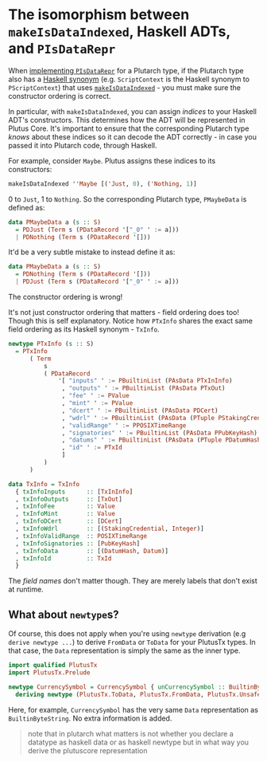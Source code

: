 # The isomorphism between `makeIsDataIndexed`, Haskell ADTs, and `PIsDataRepr`

When [implementing `PIsDataRepr`](./../Typeclasses/PIsDataRepr%20and%20PDataFields.md#implementing-pisdatarepr-and-friends) for a Plutarch type, if the Plutarch type also has a [Haskell synonym](./../Concepts/Haskell%20Synonym.md) (e.g. `ScriptContext` is the Haskell synonym to `PScriptContext`) that uses [`makeIsDataIndexed`](https://playground.plutus.iohkdev.io/doc/haddock/plutus-tx/html/PlutusTx.html#v:makeIsDataIndexed) - you must make sure the constructor ordering is correct.

In particular, with `makeIsDataIndexed`, you can assign _indices_ to your Haskell ADT's constructors. This determines how the ADT will be represented in Plutus Core. It's important to ensure that the corresponding Plutarch type _knows_ about these indices so it can decode the ADT correctly - in case you passed it into Plutarch code, through Haskell.

For example, consider `Maybe`. Plutus assigns these indices to its constructors:

```hs
makeIsDataIndexed ''Maybe [('Just, 0), ('Nothing, 1)]
```

0 to `Just`, 1 to `Nothing`. So the corresponding Plutarch type, `PMaybeData` is defined as:

```hs
data PMaybeData a (s :: S)
  = PDJust (Term s (PDataRecord '["_0" ' := a]))
  | PDNothing (Term s (PDataRecord '[]))
```

It'd be a very subtle mistake to instead define it as:

```hs
data PMaybeData a (s :: S)
  = PDNothing (Term s (PDataRecord '[]))
  | PDJust (Term s (PDataRecord '["_0" ' := a]))
```

The constructor ordering is wrong!

It's not just constructor ordering that matters - field ordering does too! Though this is self explanatory. Notice how `PTxInfo` shares the exact same field ordering as its Haskell synonym - `TxInfo`.

```hs
newtype PTxInfo (s :: S)
  = PTxInfo
      ( Term
          s
          ( PDataRecord
              '[ "inputs" ' := PBuiltinList (PAsData PTxInInfo)
               , "outputs" ' := PBuiltinList (PAsData PTxOut)
               , "fee" ' := PValue
               , "mint" ' := PValue
               , "dcert" ' := PBuiltinList (PAsData PDCert)
               , "wdrl" ' := PBuiltinList (PAsData (PTuple PStakingCredential PInteger))
               , "validRange" ' := PPOSIXTimeRange
               , "signatories" ' := PBuiltinList (PAsData PPubKeyHash)
               , "datums" ' := PBuiltinList (PAsData (PTuple PDatumHash PDatum))
               , "id" ' := PTxId
               ]
          )
      )
```

```hs
data TxInfo = TxInfo
  { txInfoInputs      :: [TxInInfo]
  , txInfoOutputs     :: [TxOut]
  , txInfoFee         :: Value
  , txInfoMint        :: Value
  , txInfoDCert       :: [DCert]
  , txInfoWdrl        :: [(StakingCredential, Integer)]
  , txInfoValidRange  :: POSIXTimeRange
  , txInfoSignatories :: [PubKeyHash]
  , txInfoData        :: [(DatumHash, Datum)]
  , txInfoId          :: TxId
  }
```

The _field names_ don't matter though. They are merely labels that don't exist at runtime.

## What about `newtype`s?

Of course, this does not apply when you're using `newtype` derivation (e.g `derive newtype ...`) to derive `FromData` or `ToData` for your PlutusTx types. In that case, the `Data` representation is simply the same as the inner type.

```hs
import qualified PlutusTx
import PlutusTx.Prelude

newtype CurrencySymbol = CurrencySymbol { unCurrencySymbol :: BuiltinByteString }
  deriving newtype (PlutusTx.ToData, PlutusTx.FromData, PlutusTx.UnsafeFromData)
```

Here, for example, `CurrencySymbol` has the very same `Data` representation as `BuiltinByteString`. No extra information is added.

> note that in plutarch what matters is not whether you declare a datatype as haskell data or as haskell newtype but in what 
  way you derive the plutuscore representation
